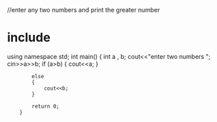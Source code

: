 //enter any two numbers and print the greater number
# include<iostream>
using namespace std;
int main()
{
	int a , b;
	cout<<"enter two numbers ";
	cin>>a>>b;
	if (a>b)
	{
		cout<<a;
	}
		
			else 
			{
				cout<<b;
			}
			
			return 0;
		}
	
